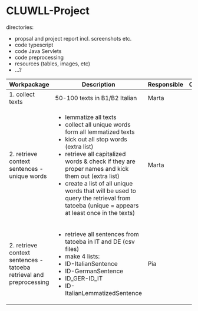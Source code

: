 # CLUWLL-Project

directories:
- propsal and project report incl. screenshots etc.
- code typescript
- code Java Servlets
- code preprocessing
- resources (tables, images, etc)
- ...?


|Workpackage|Description|Responsible|Comment|
|---|---|---|---|
|1. collect texts|50-100 texts in B1/B2 Italian|Marta|  |
|2. retrieve context sentences - unique words|<ul><li>lemmatize all texts</li><li>collect all unique words form all lemmatized texts</li><li>kick out all stop words (extra list)</li><li>retrieve all capitalized words & check if they are proper names and kick them out (extra list)</li><li>create a list of all unique words that will be used to query the retrieval from tatoeba (unique = appears at least once in the texts)</li></ul>|Marta| |
|2. retrieve context sentences - tatoeba retrieval and preprocessing|<ul><li>retrieve all sentences from tatoeba in IT and DE (csv files)</li><li>make 4 lists:</li><li>ID-ItalianSentence</li><li>ID-GermanSentence</li><li>ID_GER-ID_IT</li><li>ID-ItalianLemmatizedSentence</li></ul>|Pia| |

